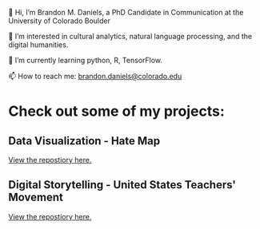 👋 Hi, I’m Brandon M. Daniels, a PhD Candidate in Communication at the University of Colorado Boulder

👀 I’m interested in cultural analytics, natural language processing, and the digital humanities.

🌱 I’m currently learning python, R, TensorFlow. 

 📫 How to reach me: brandon.daniels@colorado.edu

# Check out some of my projects:
## Data Visualization - Hate Map 
<a href="https://github.com/brandon-daniels/Data-Viz-Hate-Map"> View the repostiory here.</a>
## Digital Storytelling - United States Teachers' Movement 
<a href="https://github.com/brandon-daniels/Digital-Storytelling-GIS-Teachers">View the repostiory here.</a>
